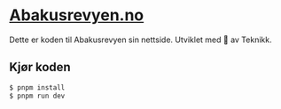 # [Abakusrevyen.no](abakusrevyen.no)

Dette er koden til Abakusrevyen sin nettside. Utviklet med 🌯 av Teknikk.

## Kjør koden

```sh
$ pnpm install
$ pnpm run dev
```
